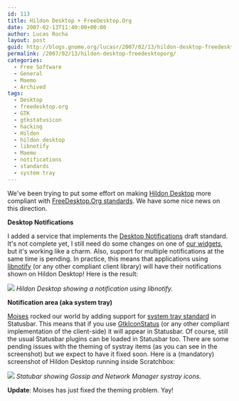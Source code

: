```yaml
---
id: 113
title: Hildon Desktop + FreeDesktop.Org
date: 2007-02-13T11:40:00+00:00
author: Lucas Rocha
layout: post
guid: http://blogs.gnome.org/lucasr/2007/02/13/hildon-desktop-freedesktoporg/
permalink: /2007/02/13/hildon-desktop-freedesktoporg/
categories:
  - Free Software
  - General
  - Maemo
  - Archived
tags:
  - Desktop
  - freedesktop.org
  - GTK
  - gtkstatusicon
  - hacking
  - Hildon
  - hildon desktop
  - libnotify
  - Maemo
  - notifications
  - standards
  - system tray
---
```

We've been trying to put some effort on making [Hildon
Desktop](https://stage.maemo.org/svn/maemo/projects/haf/branches/maemo-af-desktop/hildon-desktop/)
more compliant with [FreeDesktop.Org
standards](http://www.freedesktop.org/wiki/Standards). We have some nice news
on this direction.

**Desktop Notifications**

I added a service that implements the [Desktop
Notifications](http://www.galago-project.org/specs/notification/) draft
standard. It's not complete yet, I still need do some changes on one of [our
widgets](https://stage.maemo.org/svn/maemo/projects/haf/branches/hildon-libs/hildon-1),
but it's working like a charm. Also, support for multiple notifications at the
same time is pending. In practice, this means that applications using
[libnotify](http://www.galago-project.org) (or any other compliant client
library) will have their notifications shown on Hildon Desktop! Here is the
result:

![](http://lucasr.org/wp-content/uploads/2007/02/notification.jpg)
_Hildon Desktop showing a notification using libnotify._

**Notification area (aka system tray)**

[Moises](http://www.moimart.org) rocked our world by adding support for [system
tray standard](http://www.freedesktop.org/wiki/Standards/systemtray-spec) in
Statusbar. This means that if you use
[GtkIconStatus](http://developer.gnome.org/doc/API/2.0/gtk/GtkStatusIcon.html)
(or any other compliant implementation of the client-side) it will appear in
Statusbar. Of course, still the usual Statusbar plugins can be loaded in
Statusbar too. There are some pending issues with the theming of systray items
(as you can see in the screenshot) but we expect to have it fixed soon. Here is
a (mandatory) screenshot of Hildon Desktop running inside Scratchbox:

![](http://lucasr.org/wp-content/uploads/2007/02/systray.jpg)
_Statubar showing Gossip and Network Manager systray icons._

**Update**: Moises has just fixed the theming problem. Yay!

